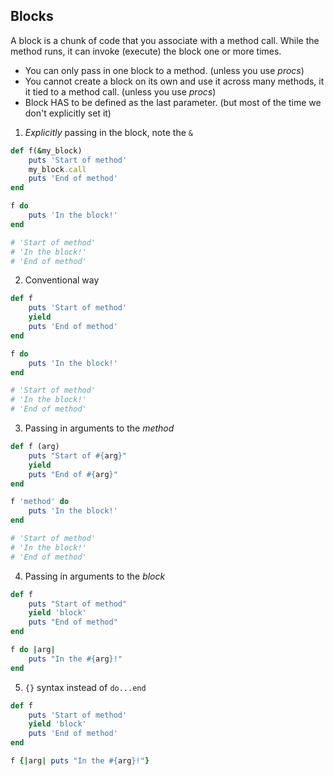 ## Blocks
A block is a chunk of code that you associate with a method call. While the method runs, it can invoke (execute) the block one or more times.

- You can only pass in one block to a method. (unless you use *procs*)
- You cannot create a block on its own and use it across many methods, it it tied to a method call. (unless you use *procs*)
- Block HAS to be defined as the last parameter. (but most of the time we don't explicitly set it)

1. *Explicitly* passing in the block, note the `&` 
```ruby
def f(&my_block)
	puts 'Start of method'
	my_block.call
	puts 'End of method'
end

f do
	puts 'In the block!'
end

# 'Start of method'
# 'In the block!'
# 'End of method'
```

2. Conventional way
```ruby
def f
	puts 'Start of method'
	yield
	puts 'End of method'
end

f do
	puts 'In the block!'
end

# 'Start of method'
# 'In the block!'
# 'End of method'
```

3. Passing in arguments to the *method*
```ruby
def f (arg)
	puts "Start of #{arg}"
	yield
	puts "End of #{arg}"
end

f 'method' do
	puts 'In the block!'
end

# 'Start of method'
# 'In the block!'
# 'End of method'
```

4. Passing in arguments to the *block*
```ruby
def f
	puts "Start of method"
	yield 'block'
	puts "End of method"
end

f do |arg|
	puts "In the #{arg}!"
end
```

5. `{}` syntax instead of `do...end`
```ruby
def f
	puts 'Start of method'
	yield 'block'
	puts 'End of method'
end

f {|arg| puts "In the #{arg}!"}
```